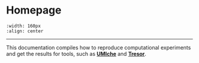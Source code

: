 # Homepage

```{image} ./img/mcverse-logo.png
:width: 160px
:align: center
```
<hr>

This documentation compiles how to reproduce computational experiments and get the results for tools, such as [**UMIche**](https://github.com/2003100127/umiche) and [**Tresor**](https://github.com/2003100127/tresor).